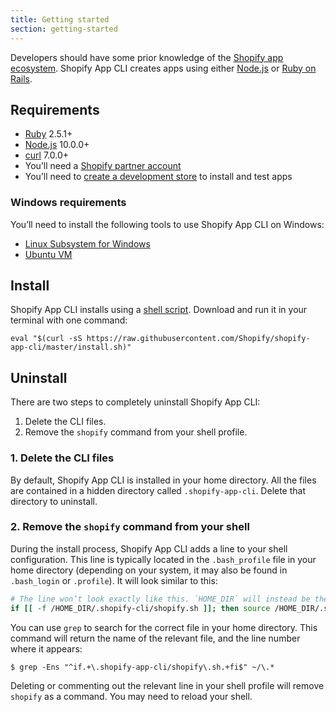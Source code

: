 ```yaml
---
title: Getting started
section: getting-started
---
```


Developers should have some prior knowledge of the [Shopify app ecosystem](https://shopify.dev/concepts/apps). Shopify App CLI creates apps using either [Node.js](https://nodejs.org/) or [Ruby on Rails](https://rubyonrails.org/).

## Requirements

- [Ruby](https://www.ruby-lang.org) 2.5.1+ 
- [Node.js](https://nodejs.org) 10.0.0+
- [curl](https://curl.haxx.se) 7.0.0+
- You’ll need a [Shopify partner account](https://partners.shopify.com/signup)
- You’ll need to [create a development store](https://help.shopify.com/en/partners/dashboard/development-stores#create-a-development-store) to install and test apps

### Windows requirements

You’ll need to install the following tools to use Shopify App CLI on Windows:

- [Linux Subsystem for Windows](https://docs.microsoft.com/en-us/windows/wsl/install-win10)
- [Ubuntu VM](https://www.microsoft.com/en-ca/p/ubuntu/9nblggh4msv6)

## Install

Shopify App CLI installs using a [shell script](https://raw.githubusercontent.com/Shopify/shopify-app-cli/master/install.sh). Download and run it in your terminal with one command:

```console
eval "$(curl -sS https://raw.githubusercontent.com/Shopify/shopify-app-cli/master/install.sh)"
```

## Uninstall

There are two steps to completely uninstall Shopify App CLI:

1. Delete the CLI files.
1. Remove the `shopify` command from your shell profile.

### 1. Delete the CLI files

By default, Shopify App CLI is installed in your home directory. All the files are contained in a hidden directory called `.shopify-app-cli`. Delete that directory to uninstall.

### 2. Remove the `shopify` command from your shell

During the install process, Shopify App CLI adds a line to your shell configuration. This line is typically located in the `.bash_profile` file in your home directory (depending on your system, it may also be found in `.bash_login` or `.profile`). It will look similar to this:

```sh
# The line won’t look exactly like this. `HOME_DIR` will instead be the absolute path to your home directory.
if [[ -f /HOME_DIR/.shopify-cli/shopify.sh ]]; then source /HOME_DIR/.shopify-cli/shopify.sh; fi
```

You can use `grep` to search for the correct file in your home directory. This command will return the name of the relevant file, and the line number where it appears:

```console
$ grep -Ens "^if.+\.shopify-app-cli/shopify\.sh.+fi$" ~/\.*
```

Deleting or commenting out the relevant line in your shell profile will remove `shopify` as a command. You may need to reload your shell.
